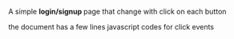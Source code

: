 A simple <b> login/signup </b> page that change with click on each button

the document has a few lines javascript codes for click events